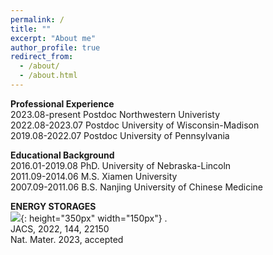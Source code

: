 ```yaml
---
permalink: /
title: ""
excerpt: "About me"
author_profile: true
redirect_from: 
  - /about/
  - /about.html
---
```


<span style='color: $twitter-color;'>**Professional Experience**</span>
<br/>2023.08-present    Postdoc Northwestern Univeristy
<br/>2022.08-2023.07    Postdoc University of Wisconsin-Madison
<br/>2019.08-2022.07    Postdoc University of Pennsylvania

<span style='color: $twitter-color;'>**Educational Background**</span>
<br/>2016.01-2019.08    PhD. University of Nebraska-Lincoln
<br/>2011.09-2014.06    M.S. Xiamen University 
<br/>2007.09-2011.06    B.S. Nanjing University of Chinese Medicine

<span style='color: $twitter-color;'>**ENERGY STORAGES**</span>
<br/>![]({{site.baseurl}}/images/Li_air_Batteries_cover_page.png){: height="350px" width="150px"} .
<br/> JACS, 2022, 144, 22150
<br/> Nat. Mater. 2023, accepted 
